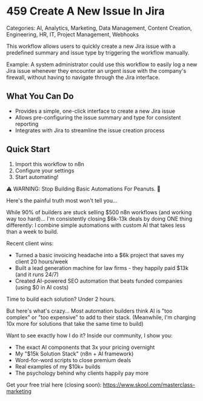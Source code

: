 # 459 Create A New Issue In Jira

Categories: AI, Analytics, Marketing, Data Management, Content Creation, Engineering, HR, IT, Project Management, Webhooks

This workflow allows users to quickly create a new Jira issue with a predefined summary and issue type by triggering the workflow manually.

Example: A system administrator could use this workflow to easily log a new Jira issue whenever they encounter an urgent issue with the company's firewall, without having to navigate through the Jira interface.

## What You Can Do
- Provides a simple, one-click interface to create a new Jira issue
- Allows pre-configuring the issue summary and type for consistent reporting
- Integrates with Jira to streamline the issue creation process

## Quick Start
1. Import this workflow to n8n
2. Configure your settings
3. Start automating!

⚠️ WARNING: Stop Building Basic Automations For Peanuts. 🚫

Here's the painful truth most won't tell you...

While 90% of builders are stuck selling $500 n8n workflows (and working way too hard)...
I'm consistently closing $6k-13k deals by doing ONE thing differently:
I combine simple automations with custom AI that takes less than a week to build.

Recent client wins:
* Turned a basic invoicing headache into a $6k project that saves my client 20 hours/week
* Built a lead generation machine for law firms - they happily paid $13k (and it runs 24/7)
* Created AI-powered SEO automation that beats funded companies (using $0 in AI costs)

Time to build each solution? Under 2 hours.

But here's what's crazy...
Most automation builders think AI is "too complex" or "too expensive" to add to their stack.
(Meanwhile, I'm charging 10x more for solutions that take the same time to build)

Want to see exactly how I do it?
Inside our community, I show you:
* The exact AI components that 3x your pricing overnight
* My "$15k Solution Stack" (n8n + AI framework)
* Word-for-word scripts to close premium deals
* Real examples of my $10k+ builds
* The psychology behind why clients happily pay more

Get your free trial here (closing soon): https://www.skool.com/masterclass-marketing
